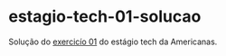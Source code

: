 # estagio-tech-01-solucao

Solução do [exercicío 01](https://github.com/chrismantins/estagio-tech-sass-01) do estágio tech da Americanas.
